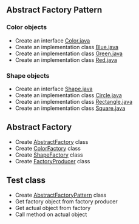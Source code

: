 ## Abstract Factory Pattern
### Color objects
* Create an interface [Color.java](Color.java)
* Create an implementation class [Blue.java](Blue.java)
* Create an implementation class [Green.java](Green.java)
* Create an implementation class [Red.java](Red.java)

### Shape objects
* Create an interface [Shape.java](Shape.java)
* Create an implementation class [Circle.java](Circle.java)
* Create an implementation class [Rectangle.java](Rectangle.java)
* Create an implementation class [Square.java](Square.java)

## Abstract Factory
* Create [AbstractFactory](AbstractFactory.java) class
* Create [ColorFactory](ColorFactory.java) class
* Create [ShapeFactory](ShapeFactory.java) class
* Create [FactoryProducer](FactoryProducer.java) class

## Test class
* Create [AbstractFactoryPattern](AbstractFactoryPattern.java) class
* Get factory object from factory producer
* Get actual object from factory
* Call method on actual object